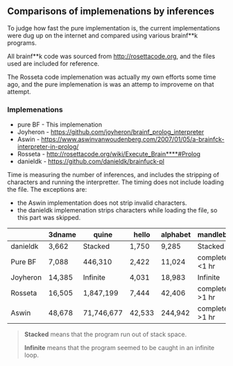 ## Comparisons of implemenations by inferences

To judge how fast the pure implementation is, the current implementations were dug up on the internet and compared using various brainf\*\*k programs. 

All brainf\*\*k code was sourced from http://rosettacode.org, and the files used are included for reference.

The Rosseta code implemenation was actually my own efforts some time ago, and the pure implemenation is was an attemp to improveme on that attempt.

### Implemenations

- pure BF  - This implemenation
- Joyheron - https://github.com/joyheron/brainf_prolog_interpreter
- Aswin    - https://www.aswinvanwoudenberg.com/2007/01/05/a-brainfck-interpreter-in-prolog/ 
- Rosseta  - http://rosettacode.org/wiki/Execute_Brain****#Prolog 
- danieldk - https://github.com/danieldk/brainfuck-pl 

Time is measuring the number of inferences, and includes the stripping of characters and running the interpretter. The timing does not include loading the file.
The exceptions are: 
- the Aswin implementation does not strip invalid characters.
- the danieldk implemenation strips characters while loading the file, so this part was skipped.

|           |  3dname |   quine    |  hello | alphabet |        mandlebrot |
| --------- | ------- | ---------- | ------ | -------- | ----------------- |
| danieldk  |   3,662 |    Stacked |  1,750 |    9,285 |           Stacked |
| Pure BF   |   7,088 |    446,310 |  2,422 |   11,024 | complete &lt;1 hr |
| Joyheron  |  14,385 |   Infinite |  4,031 |   18,983 |          Infinite |
| Rosseta   |  16,505 |  1,847,199 |  7,444 |   42,406 | complete &gt;1 hr |
| Aswin     |  48,678 | 71,746,677 | 42,533 |  244,942 | complete &gt;1 hr |

> <b>Stacked</b> means that the program run out of stack space.
>
> <b>Infinite</b> means that the program seemed to be caught in an infinite loop.